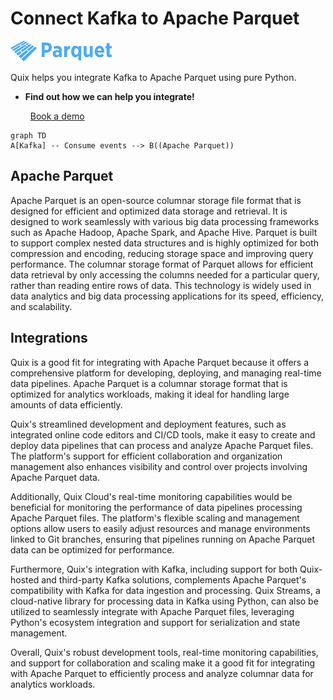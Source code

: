 # Connect Kafka to Apache Parquet

![](./images/logo_1.jpg)

Quix helps you integrate Kafka to Apache Parquet using pure Python.

<div class="grid cards blog-grid-card" markdown>

- __Find out how we can help you integrate!__

    <a class="md-button md-button--primary" href="https://share.hsforms.com/1iW0TmZzKQMChk0lxd_tGiw4yjw2?__hstc=175542013.2303933fbd746c0ac86d9ccbe9bc9100.1728383268831.1729603416735.1729620918855.31&__hssc=175542013.1.1729620918855&__hsfp=2132701734" target="_blank" style="margin:.5rem;">Book a demo</a>

</div>

```mermaid
graph TD
A[Kafka] -- Consume events --> B((Apache Parquet))
```

## Apache Parquet

Apache Parquet is an open-source columnar storage file format that is designed for efficient and optimized data storage and retrieval. It is designed to work seamlessly with various big data processing frameworks such as Apache Hadoop, Apache Spark, and Apache Hive. Parquet is built to support complex nested data structures and is highly optimized for both compression and encoding, reducing storage space and improving query performance. The columnar storage format of Parquet allows for efficient data retrieval by only accessing the columns needed for a particular query, rather than reading entire rows of data. This technology is widely used in data analytics and big data processing applications for its speed, efficiency, and scalability.

## Integrations

Quix is a good fit for integrating with Apache Parquet because it offers a comprehensive platform for developing, deploying, and managing real-time data pipelines. Apache Parquet is a columnar storage format that is optimized for analytics workloads, making it ideal for handling large amounts of data efficiently.

Quix's streamlined development and deployment features, such as integrated online code editors and CI/CD tools, make it easy to create and deploy data pipelines that can process and analyze Apache Parquet files. The platform's support for efficient collaboration and organization management also enhances visibility and control over projects involving Apache Parquet data.

Additionally, Quix Cloud's real-time monitoring capabilities would be beneficial for monitoring the performance of data pipelines processing Apache Parquet files. The platform's flexible scaling and management options allow users to easily adjust resources and manage environments linked to Git branches, ensuring that pipelines running on Apache Parquet data can be optimized for performance.

Furthermore, Quix's integration with Kafka, including support for both Quix-hosted and third-party Kafka solutions, complements Apache Parquet's compatibility with Kafka for data ingestion and processing. Quix Streams, a cloud-native library for processing data in Kafka using Python, can also be utilized to seamlessly integrate with Apache Parquet files, leveraging Python's ecosystem integration and support for serialization and state management.

Overall, Quix's robust development tools, real-time monitoring capabilities, and support for collaboration and scaling make it a good fit for integrating with Apache Parquet to efficiently process and analyze columnar data for analytics workloads.

